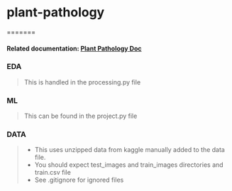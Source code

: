 # plant-pathology
=======
#### Related documentation: [Plant Pathology Doc](https://docs.google.com/document/d/1RpNuKjtVvOmK_hWAYhUnj_zdjdlhGfQP4Lc0vnMacME/edit?usp=sharing)

### EDA
> This is handled in the processing.py file
### ML
> This can be found in the project.py file
### DATA
> * This uses unzipped data from kaggle manually added to the data file. 
> * You should expect test_images and train_images directories and train.csv file
> * See .gitignore for ignored files
